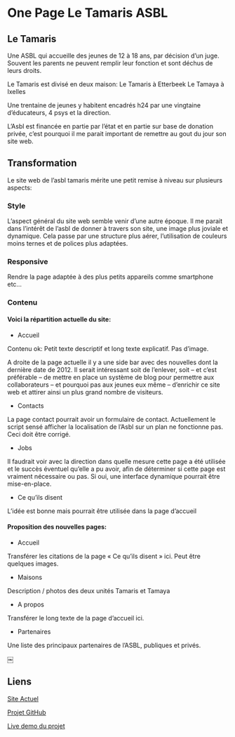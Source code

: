 # One Page Le Tamaris ASBL


## Le Tamaris

Une ASBL qui accueille des jeunes de 12 à 18 ans, par décision d’un juge. Souvent les parents ne peuvent remplir leur fonction et sont déchus de leurs droits.

Le Tamaris est divisé en deux maison:
	Le Tamaris à Etterbeek
	Le Tamaya à Ixelles

Une trentaine de jeunes y habitent encadrés h24 par une vingtaine d’éducateurs, 4 psys et la direction.

L’Asbl est financée en partie par l’état et en partie sur base de donation privée, c’est pourquoi il me parait important de remettre au gout du jour son site web.


## Transformation

Le site web de l’asbl tamaris mérite une petit remise à niveau sur plusieurs aspects:


### Style
	
L’aspect général du site web semble venir d’une autre époque. Il me parait dans l’intérêt de l’asbl de donner à travers son site, une image plus joviale et dynamique. Cela passe par une structure plus aérer, l’utilisation de couleurs moins ternes et de polices plus adaptées.

	
### Responsive
	
Rendre la page adaptée à des plus petits appareils comme smartphone etc…



### Contenu
	

#### Voici la répartition actuelle du site:

* Accueil
	
Contenu ok: Petit texte descriptif et long texte explicatif. Pas d’image.

A droite de la page actuelle il y a une side bar avec des nouvelles dont la dernière date de 2012. Il serait intéressant soit de l’enlever, soit – et c’est préférable – de mettre en place un système de blog pour permettre aux collaborateurs – et pourquoi pas aux jeunes eux même – d’enrichir ce site web et attirer ainsi un plus grand nombre de visiteurs.

* Contacts
	
La page contact pourrait avoir un formulaire de contact. Actuellement le script sensé afficher la localisation de l’Asbl sur un plan ne fonctionne pas. Ceci doit être corrigé.

* Jobs
	
Il faudrait voir avec la direction dans quelle mesure cette page a été utilisée et le succès éventuel qu’elle a pu avoir, afin de déterminer si cette page est vraiment nécessaire ou pas. Si oui, une interface dynamique pourrait être mise-en-place.

* Ce qu’ils disent
	
L’idée est bonne mais pourrait être utilisée dans la page d’accueil


#### Proposition des nouvelles pages:

* Accueil
	
Transférer les citations de la page « Ce qu’ils disent » ici. Peut être quelques images.

* Maisons
	
Description  / photos des deux unités Tamaris et Tamaya

* A propos
	
Transférer le long texte de la page d’accueil ici.

* Partenaires
	
Une liste des principaux partenaires de l’ASBL, publiques et privés.

￼
## Liens

[Site Actuel](http://www.letamaris-cas.be)

[Projet GitHub](https://github.com/adesombergh/onePager)

[Live demo du projet](http://www.desombergh.be/tamaris)
